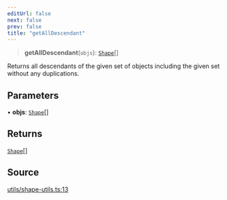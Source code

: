 ```yaml
---
editUrl: false
next: false
prev: false
title: "getAllDescendant"
---
```


> **getAllDescendant**(`objs`): [`Shape`](/api-core/classes/shape/)[]

Returns all descendants of the given set of objects including the given
set without any duplications.

## Parameters

• **objs**: [`Shape`](/api-core/classes/shape/)[]

## Returns

[`Shape`](/api-core/classes/shape/)[]

## Source

[utils/shape-utils.ts:13](https://github.com/dgmjs/dgmjs/blob/main/packages/core/src/utils/shape-utils.ts#L13)
